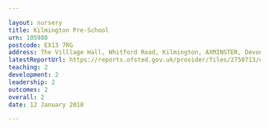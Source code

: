 ```yaml
---

layout: nursery
title: Kilmington Pre-School
urn: 105988
postcode: EX13 7RG
address: The Villlage Hall, Whitford Road, Kilmington, AXMINSTER, Devon, EX13 7RG
latestReportUrl: https://reports.ofsted.gov.uk/provider/files/2750713/urn/105988.pdf
teaching: 2
development: 2
leadership: 2
outcomes: 2
overall: 2
date: 12 January 2018

---
```

